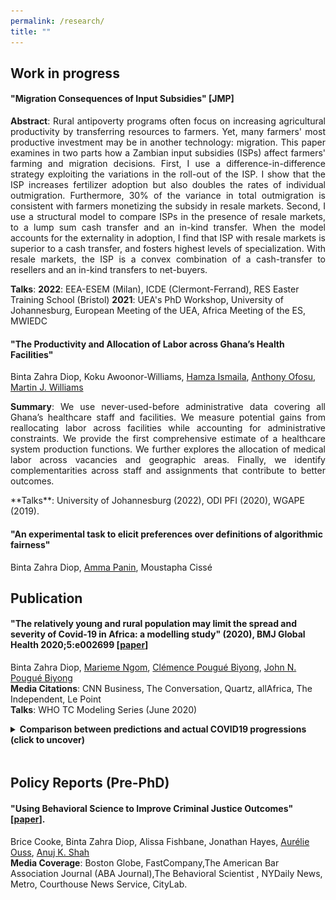 ```yaml
---
permalink: /research/
title: ""
---
```


## Work in progress

#### "Migration Consequences of Input Subsidies" [JMP]
<p style='text-align: justify;'>  <b> Abstract</b>:  Rural antipoverty programs often focus on increasing agricultural productivity by transferring resources to farmers. Yet, many farmers' most productive investment may be in another technology: migration. This paper examines in two parts how a Zambian input subsidies (ISPs) affect farmers' farming and migration decisions. First, I use a difference-in-difference strategy exploiting the variations in the roll-out of the ISP. I show that the ISP increases fertilizer adoption but also doubles the rates of individual outmigration. Furthermore, 30% of the variance in total outmigration is consistent with farmers monetizing the subsidy in resale markets. Second, I use a structural model to compare ISPs in the presence of resale markets, to a lump sum cash transfer and an in-kind transfer. When the model accounts for the externality in adoption, I find that ISP with resale markets is superior to a cash transfer, and fosters highest levels of specialization. With resale markets, the ISP is a convex combination of a cash-transfer to resellers and an in-kind transfers to net-buyers.
</p>

**Talks**:  **2022**: EEA-ESEM (Milan), ICDE (Clermont-Ferrand), RES Easter Training School (Bristol) **2021**:  UEA's PhD Workshop, University of Johannesburg, European Meeting of the UEA, Africa Meeting of the ES, MWIEDC

  
#### "The Productivity and Allocation of Labor across Ghana’s Health Facilities"  
Binta Zahra Diop, Koku Awoonor-Williams, [Hamza Ismaila](https://www.researchgate.net/profile/Hamza_Ismaila), [Anthony Ofosu](https://www.researchgate.net/profile/Anthony_Ofosu),  [Martin J. Williams](https://www.martinjwilliams.com)
<p style='text-align: justify;'>  <b>Summary</b>:   We use never-used-before administrative data covering all Ghana’s healthcare staff and facilities. We measure potential gains from reallocating labor across facilities while accounting for administrative constraints. We provide the first comprehensive estimate of a healthcare system production functions. We further explores the allocation of medical labor across vacancies and geographic areas. Finally, we identify complementarities across staff and assignments that contribute to better outcomes.  
 </p> 
**Talks**: University of Johannesburg (2022), ODI PFI  (2020), WGAPE (2019).  
  
#### "An experimental task to elicit preferences over definitions of algorithmic fairness"  
Binta Zahra Diop, [Amma Panin](http://ammapanin.com/), Moustapha Cissé   
  
  

## Publication

#### "The relatively young and rural population may limit the spread and severity of Covid-19 in Africa: a modelling study" (2020), BMJ Global Health 2020;5:e002699  [[paper](https://gh.bmj.com/content/5/5/e002699)]  
Binta Zahra Diop, [Marieme Ngom](https://www.anl.gov/profile/marieme-ngom), [Clémence Pougué Biyong](https://www.pantheonsorbonne.fr/page-perso/e1904015601), [John N. Pougué Biyong](https://www.inet.ox.ac.uk/people/john-pougu%C3%A9-biyong/)  
**Media Citations**: CNN Business, The Conversation, Quartz, allAfrica, The Independent, Le Point  
**Talks**:  WHO TC Modeling Series (June 2020)  
<details style="padding-bottom:2px"> 
 <summary><b>Comparison between predictions and actual COVID19 progressions (click to uncover)</b></summary>
<br style="line-height:0px;" /> 
      <br>
      <b>Predictions of the model:</b><br>  
     <img src="/images/covidpredictions.png"> <br>
      <b>The actual progression of infections:</b><br>  
      <img src="/images/covidreality.png"> <br>

<br>
</p>
  </details>
<br>


## Policy Reports (Pre-PhD)  

#### "Using Behavioral Science to Improve Criminal Justice Outcomes"  [[paper](http://theslab.uchicago.edu/anuj/uploads/summons.pdf)]. 
  Brice Cooke, Binta Zahra Diop, Alissa Fishbane, Jonathan Hayes, [Aurélie Ouss](http://aouss.github.io/), [Anuj K. Shah](https://www.chicagobooth.edu/faculty/directory/s/anuj-k-shah)  
**Media Coverage**: Boston Globe, FastCompany,The American Bar Association Journal (ABA Journal),The Behavioral Scientist , NYDaily News, Metro, Courthouse News Service, CityLab.<br>



